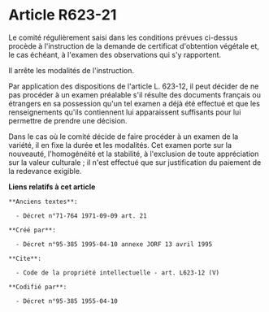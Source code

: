 # Article R623-21

Le comité régulièrement saisi dans les conditions prévues ci-dessus procède à l'instruction de la demande de certificat
d'obtention végétale et, le cas échéant, à l'examen des observations qui s'y rapportent. 

Il arrête les modalités de l'instruction. 

Par application des dispositions de l'article L. 623-12, il peut décider de ne pas procéder à un examen préalable s'il
résulte des documents français ou étrangers en sa possession qu'un tel examen a déjà été effectué et que les renseignements
qu'ils contiennent lui apparaissent suffisants pour lui permettre de prendre une décision. 

Dans le cas où le comité décide de faire procéder à un examen de la variété, il en fixe la durée et les modalités. Cet examen
porte sur la nouveauté, l'homogénéité et la stabilité, à l'exclusion de toute appréciation sur la valeur culturale ; il n'est
effectué que sur justification du paiement de la redevance exigible.

**Liens relatifs à cet article**

	**Anciens textes**:

	  - Décret n°71-764 1971-09-09 art. 21

	**Créé par**:

	  - Décret n°95-385 1995-04-10 annexe JORF 13 avril 1995

	**Cite**:

	  - Code de la propriété intellectuelle - art. L623-12 (V)

	**Codifié par**:

	  - Décret n°95-385 1955-04-10
